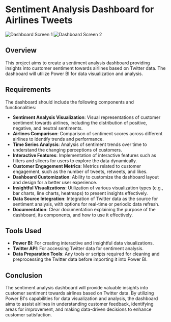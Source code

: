 # Sentiment Analysis Dashboard for Airlines Tweets

![Dashboard Screen 1](dashboard_screen1.png)
![Dashboard Screen 2](dashboard_screen2.png)

## Overview

This project aims to create a sentiment analysis dashboard providing insights into customer sentiment towards airlines based on Twitter data. The dashboard will utilize Power BI for data visualization and analysis.

## Requirements

The dashboard should include the following components and functionalities:

- **Sentiment Analysis Visualization**: Visual representations of customer sentiment towards airlines, including the distribution of positive, negative, and neutral sentiments.
- **Airlines Comparison**: Comparison of sentiment scores across different airlines to identify trends and performance.
- **Time Series Analysis**: Analysis of sentiment trends over time to understand the changing perceptions of customers.
- **Interactive Features**: Implementation of interactive features such as filters and slicers for users to explore the data dynamically.
- **Customer Engagement Metrics**: Metrics related to customer engagement, such as the number of tweets, retweets, and likes.
- **Dashboard Customization**: Ability to customize the dashboard layout and design for a better user experience.
- **Insightful Visualizations**: Utilization of various visualization types (e.g., bar charts, line charts, heatmaps) to present insights effectively.
- **Data Source Integration**: Integration of Twitter data as the source for sentiment analysis, with options for real-time or periodic data refresh.
- **Documentation**: Clear documentation explaining the purpose of the dashboard, its components, and how to use it effectively.

## Tools Used

- **Power BI**: For creating interactive and insightful data visualizations.
- **Twitter API**: For accessing Twitter data for sentiment analysis.
- **Data Preparation Tools**: Any tools or scripts required for cleaning and preprocessing the Twitter data before importing it into Power BI.

## Conclusion

The sentiment analysis dashboard will provide valuable insights into customer sentiment towards airlines based on Twitter data. By utilizing Power BI's capabilities for data visualization and analysis, the dashboard aims to assist airlines in understanding customer feedback, identifying areas for improvement, and making data-driven decisions to enhance customer satisfaction.

